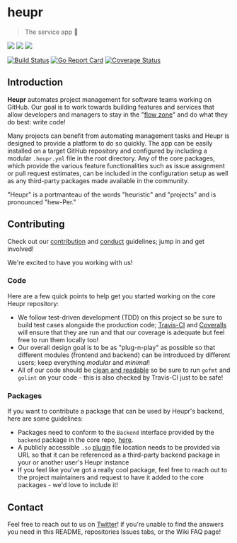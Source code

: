 # heupr

> The service app :wrench:

<img src="https://img.shields.io/badge/solve-problems-blue.svg"> <img src="https://img.shields.io/badge/be-creative-yellow.svg"> <img src="https://img.shields.io/badge/have-fun-red.svg">

[![Build Status](https://travis-ci.org/heupr/heupr.svg?branch=master)](https://travis-ci.org/heupr/heupr) [![Go Report Card](https://goreportcard.com/badge/github.com/heupr/heupr)](https://goreportcard.com/report/github.com/heupr/heupr) [![Coverage Status](https://coveralls.io/repos/github/heupr/heupr/badge.svg?branch=master)](https://coveralls.io/github/heupr/heupr?branch=master)

## Introduction

**Heupr** automates project management for software teams working on GitHub. Our goal is to work towards building features and services that allow developers and managers to stay in the "[flow zone](https://firstround.com/review/track-and-facilitate-your-engineers-flow-states-in-this-simple-way/)" and do what they do best: write code!

Many projects can benefit from automating management tasks and Heupr is designed to provide a platform to do so quickly. The app can be easily installed on a target GitHub repository and configured by including a modular `.heupr.yml` file in the root directory. Any of the core packages, which provide the various feature functionalities such as issue assignment or pull request estimates, can be included in the configuration setup as well as any third-party packages made available in the community.

"Heupr" is a portmanteau of the words "heuristic" and "projects" and is pronounced "hew-Per."

## Contributing

Check out our [contribution](https://github.com/heupr/heupr/blob/master/.github/CONTRIBUTING.md) and [conduct](https://github.com/heupr/heupr/blob/master/.github/CODE_OF_CONDUCT.md) guidelines; jump in and get involved!  

We're excited to have you working with us!  

### Code

Here are a few quick points to help get you started working on the core Heupr repository:

- We follow test-driven development (TDD) on this project so be sure to build test cases alongside the production code; [Travis-CI](https://travis-ci.org/heupr/heupr) and [Coveralls](https://coveralls.io/github/heupr/heupr) will ensure that they are run and that our coverage is adequate but feel free to run them locally too!
- Our overall design goal is to be as "plug-n-play" as possible so that different modules (frontend and backend) can be introduced by different users; keep everything _modular_ and _minimal_!
- All of our code should be [clean and readable](https://blog.golang.org/go-fmt-your-code) so be sure to run `gofmt` and `golint` on your code - this is also checked by Travis-CI just to be safe!

### Packages

If you want to contribute a package that can be used by Heupr's backend, here are some guidelines:

- Packages need to conform to the `Backend` interface provided by the `backend` package in the core repo, [here](https://github.com/heupr/heupr/blob/mini-app/backend/backend.go).
- A publicly accessible `.so` [plugin](https://golang.org/pkg/plugin/) file location needs to be provided via URL so that it can be referenced as a third-party backend package in your or another user's Heupr instance
- If you feel like you've got a really cool package, feel free to reach out to the project maintainers and request to have it added to the core packages - we'd love to include it!

## Contact

Feel free to reach out to us on [Twitter](https://twitter.com/forstmeier)! if you're unable to find the answers you need in this README, repositories Issues tabs, or the Wiki FAQ page!
